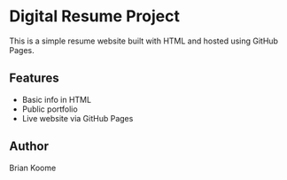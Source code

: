 # Digital Resume Project

This is a simple resume website built with HTML and hosted using GitHub Pages.

## Features
- Basic info in HTML
- Public portfolio
- Live website via GitHub Pages

## Author
Brian Koome

